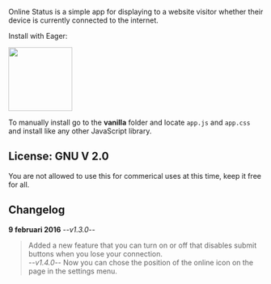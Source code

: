 Online Status is a simple app for displaying to a website visitor whether their device is currently connected to the internet.

Install with Eager:

<a href="https://eager.io/app/online-status/install?source=button">
  <img src="https://install.eager.io/install-button.png" border="0" width="126">
</a>

To manually install go to the **vanilla** folder and locate `app.js` and `app.css` and install like any other JavaScript library.

## License: GNU V 2.0

You are not allowed to use this for commerical uses at this time, keep it free for all. 

## Changelog 

**9 februari 2016**
--*v1.3.0*--
> Added a new feature that you can turn on or off that disables submit buttons when you lose your connection.  
--*v1.4.0*--
> Now you can chose the position of the online icon on the page in the settings menu.  